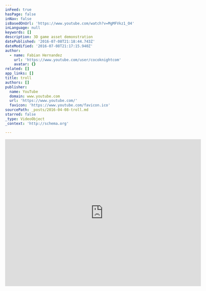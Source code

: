 ```yaml
---
inFeed: true
hasPage: false
inNav: false
isBasedOnUrl: 'https://www.youtube.com/watch?v=MgMFVkz1_O4'
inLanguage: null
keywords: []
description: 3D game asset demonstration
datePublished: '2016-07-08T21:18:44.743Z'
dateModified: '2016-07-08T21:17:15.940Z'
author:
  - name: Fabian Hernandez
    url: 'https://www.youtube.com/user/cocoknightcom'
    avatar: {}
related: []
app_links: []
title: troll
authors: []
publisher:
  name: YouTube
  domain: www.youtube.com
  url: 'https://www.youtube.com/'
  favicon: 'https://www.youtube.com/favicon.ico'
sourcePath: _posts/2016-04-08-troll.md
starred: false
_type: VideoObject
_context: 'http://schema.org'

---
```

<iframe src="https://cdn.embedly.com/widgets/media.html?src=https%3A%2F%2Fwww.youtube.com%2Fembed%2FMgMFVkz1_O4%3Ffeature%3Doembed&amp;url=https%3A%2F%2Fwww.youtube.com%2Fwatch%3Fv%3DMgMFVkz1_O4&amp;image=https%3A%2F%2Fi.ytimg.com%2Fvi%2FMgMFVkz1_O4%2Fhqdefault.jpg&amp;key=b7d04c9b404c499eba89ee7072e1c4f7&amp;type=text%2Fhtml&amp;schema=youtube" width="640" height="480" scrolling="no" frameborder="0" allowfullscreen="allowfullscreen" style=""></iframe>